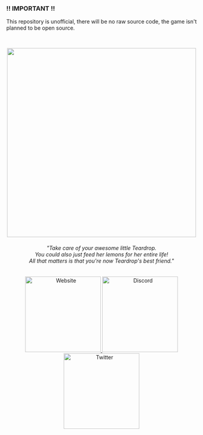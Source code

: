 ### !! IMPORTANT !! 
This repository is unofficial, there will be no raw source code, the game isn't planned to be open source.

<br>

<p align="center">
  <img src="https://github.com/soulslimm/myTeardrop/blob/v1.2.2/images/Logo.png?raw=true" width="500">
</p>

<h6 align="center">"Take care of your awesome little Teardrop. <br>You could also just feed her lemons for her entire life!<br> All that matters is that you're now Teardrop's best friend."</h6>

<div align="center">
  <a href="https://myveryownteardrop.xyz">
    <img src="https://github.com/user-attachments/assets/a9956fe3-7ce3-44c9-9df4-91b9f60a44b3a" alt="Website" width="200">
  </a>
  <a href="https://discord.com/invite/QNFcdJCjVp">
    <img src="https://github.com/soulslimm/myTeardrop/blob/main/images/Buttons0002.png?raw=true" alt="Discord" width="200">
  </a>
  <a href="https://x.com/vendormint">
    <img src="https://github.com/soulslimm/myTeardrop/blob/main/images/Buttons0003.png?raw=true" alt="Twitter" width="200">
  </a>
</div>
